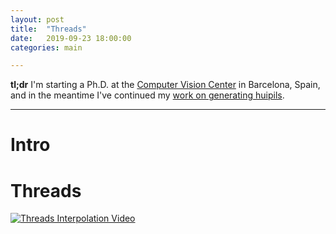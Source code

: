 ```yaml
---
layout: post
title:  "Threads"
date:   2019-09-23 18:00:00
categories: main

---
```


**tl;dr** I'm starting a Ph.D. at the [Computer Vision Center](http://www.cvc.uab.es/) in Barcelona, Spain, and in the meantime I've continued my [work on generating huipils](https://blog.diegoporres.com/main/2019/07/17/UnsupervisingArt/). 

---

# Intro



# Threads

[![Threads Interpolation Video](https://media.giphy.com/media/PlylJuV7bgm1RrKxFF/giphy.gif)](https://www.youtube.com/watch?v=iWV1kpBunSM)
